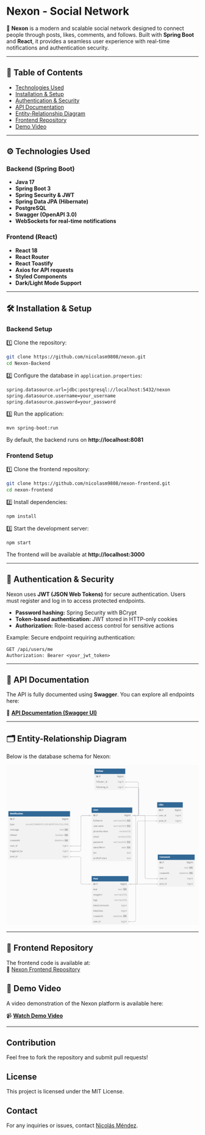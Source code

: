 # **Nexon - Social Network**  

🚀 **Nexon** is a modern and scalable social network designed to connect people through posts, likes, comments, and follows. Built with **Spring Boot** and **React**, it provides a seamless user experience with real-time notifications and authentication security.  

---

## 📌 **Table of Contents**  

- [Technologies Used](#technologies-used)
- [Installation & Setup](#installation--setup)
- [Authentication & Security](#authentication--security)
- [API Documentation](#api-documentation)
- [Entity-Relationship Diagram](#entity-relationship-diagram)
- [Frontend Repository](#frontend-repository)
- [Demo Video](#demo-video)

---

## ⚙️ **Technologies Used**  

### **Backend (Spring Boot)**  
- **Java 17**  
- **Spring Boot 3**  
- **Spring Security & JWT**  
- **Spring Data JPA (Hibernate)**  
- **PostgreSQL**  
- **Swagger (OpenAPI 3.0)**  
- **WebSockets for real-time notifications**  

### **Frontend (React)**  
- **React 18**  
- **React Router**  
- **React Toastify**  
- **Axios for API requests**  
- **Styled Components**  
- **Dark/Light Mode Support**  

---

## 🛠 **Installation & Setup**  

### **Backend Setup**  

1️⃣ Clone the repository:  
```bash
git clone https://github.com/nicolasm9808/nexon.git
cd Nexon-Backend
```  

2️⃣ Configure the database in `application.properties`:  
```properties
spring.datasource.url=jdbc:postgresql://localhost:5432/nexon
spring.datasource.username=your_username
spring.datasource.password=your_password
```  

3️⃣ Run the application:  
```bash
mvn spring-boot:run
```  

By default, the backend runs on **http://localhost:8081**  

### **Frontend Setup**  

1️⃣ Clone the frontend repository:  
```bash
git clone https://github.com/nicolasm9808/nexon-frontend.git
cd nexon-frontend
```  

2️⃣ Install dependencies:  
```bash
npm install
```  

3️⃣ Start the development server:  
```bash
npm start
```  

The frontend will be available at **http://localhost:3000**  

---

## 🔐 **Authentication & Security**  

Nexon uses **JWT (JSON Web Tokens)** for secure authentication. Users must register and log in to access protected endpoints.  
- **Password hashing:** Spring Security with BCrypt  
- **Token-based authentication:** JWT stored in HTTP-only cookies  
- **Authorization:** Role-based access control for sensitive actions  

Example: Secure endpoint requiring authentication:  
```http
GET /api/users/me
Authorization: Bearer <your_jwt_token>
```  

---

## 📑 **API Documentation**  

The API is fully documented using **Swagger**. You can explore all endpoints here:  

🔗 **[API Documentation (Swagger UI)](https://petstore.swagger.io/?url=https://raw.githubusercontent.com/nicolasm9808/nexon/main/docs/LuisNicolasMendezPalacios-nexon-1.0.0.yaml)**  

---

## 🗂 **Entity-Relationship Diagram**  

Below is the database schema for Nexon:  

![Entity-Relationship Diagram](https://github.com/nicolasm9808/nexon/blob/main/docs/ERD.png)


---

## 🔗 **Frontend Repository**  

The frontend code is available at:  
🔗 [Nexon Frontend Repository](https://github.com/nicolasm9808/nexon-frontend)  


## 🎥 **Demo Video**  

A video demonstration of the Nexon platform is available here:  

📹 **[Watch Demo Video](https://drive.google.com/drive/folders/1Je47R5TEBaCrys_SAzHvSBJHyTS_1VrT?usp=sharing)**  

---

## Contribution

Feel free to fork the repository and submit pull requests!

## License

This project is licensed under the MIT License.

## Contact

For any inquiries or issues, contact [Nicolás Méndez](https://github.com/nicolasm9808).

